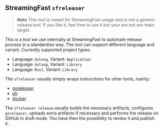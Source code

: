 ## StreamingFast `sfreleaser`

> **Note** This tool is meant for StreamingFast usage and is not a generic release tool. If you like it, feel free to use it but your are not our main target.

This is a tool we use internally at StreamingFast to automate release process in a standardize way. The tool can support different language and variant. Currently supported project types:

- Language: `Golang`, Variant: `Application`
- Language: `Golang`, Variant: `Library`
- Language: `Rust`, Variant: `Library`

The `sfreleaser` usually simply wraps instructions for other tools, mainly:

- [goreleaser](https://goreleaser.com/)
- [gh](https://github.com/cli/cli#github-cli)
- [docker](https://docker.com)

The `sfreleaser release` usually builds the necessary artifacts, configures `goreleaser`, uploads extra artifacts if necessary and performs the release on GitHub in draft mode. You have then the possibility to review it and publish it.
